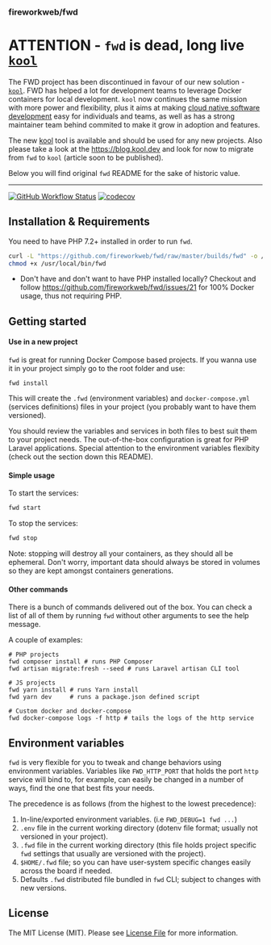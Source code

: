 ### fireworkweb/fwd

# ATTENTION - `fwd` is dead, long live [`kool`](https://github.com/kool-dev/kool)

The FWD project has been discontinued in favour of our new solution - [`kool`](https://github.com/kool-dev/kool). FWD has helped a lot for development teams to leverage Docker containers for local development. `kool` now continues the same mission with more power and flexibility, plus it aims at making [cloud native software development](https://kool.dev) easy for individuals and teams, as well as has a strong maintainer team behind commited to make it grow in adoption and features.

The new [kool](https://github.com/kool-dev/kool) tool is available and should be used for any new projects. Also please take a look at the https://blog.kool.dev and look for now to migrate from `fwd` to `kool` (article soon to be published).

Below you will find original `fwd` README for the sake of historic value.

---


[![GitHub Workflow Status](https://img.shields.io/github/workflow/status/fireworkweb/fwd/lint-test?label=build)](https://github.com/fireworkweb/fwd/actions)
[![codecov](https://codecov.io/gh/fireworkweb/fwd/branch/1.0-rc/graph/badge.svg)](https://codecov.io/gh/fireworkweb/fwd)

## Installation & Requirements

You need to have PHP 7.2+ installed in order to run `fwd`.

```bash
curl -L "https://github.com/fireworkweb/fwd/raw/master/builds/fwd" -o /usr/local/bin/fwd
chmod +x /usr/local/bin/fwd
```

* Don't have and don't want to have PHP installed locally? Checkout and follow https://github.com/fireworkweb/fwd/issues/21 for 100% Docker usage, thus not requiring PHP.

## Getting started

#### Use in a new project

`fwd` is great for running Docker Compose based projects. If you wanna use it in your project simply go to the root folder and use:

```base
fwd install
```

This will create the `.fwd` (environment variables) and `docker-compose.yml` (services definitions) files in your project (you probably want to have them versioned).

You should review the variables and services in both files to best suit them to your project needs. The out-of-the-box configuration is great for PHP Laravel applications. Special attention to the environment variables flexibity (check out the section down this README).

#### Simple usage

To start the services:

```bash
fwd start
```

To stop the services:
```bash
fwd stop
```

Note: stopping will destroy all your containers, as they should all be ephemeral. Don't worry, important data should always be stored in volumes so they are kept amongst containers generations.

#### Other commands

There is a bunch of commands delivered out of the box. You can check a  list of all of them by running `fwd` without other arguments to see the help message.

A couple of examples:

```
# PHP projects
fwd composer install # runs PHP Composer
fwd artisan migrate:fresh --seed # runs Laravel artisan CLI tool

# JS projects
fwd yarn install # runs Yarn install
fwd yarn dev     # runs a package.json defined script

# Custom docker and docker-compose
fwd docker-compose logs -f http # tails the logs of the http service
```

## Environment variables

`fwd` is very flexible for you to tweak and change behaviors using environment variables. Variables like `FWD_HTTP_PORT` that holds the port `http` service will bind to, for example, can easily be changed in a number of ways, find the one that best fits your needs.

The precedence is as follows (from the highest to the lowest precedence):

1. In-line/exported environment variables. (i.e `FWD_DEBUG=1 fwd ...`)
2. `.env` file in the current working directory (dotenv file format; usually not versioned in your project).
3. `.fwd` file in the current working directory (this file holds project specific `fwd` settings that usually are versioned with the project).
4. `$HOME/.fwd` file; so you can have user-system specific changes easily across the board if needed.
5. Defaults `.fwd` distributed file bundled in `fwd` CLI; subject to changes with new versions.

## License

The MIT License (MIT). Please see [License File](LICENSE.md) for more information.
